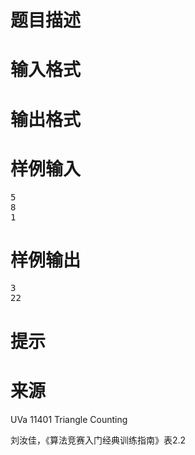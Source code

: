

# 题目描述



# 输入格式



# 输出格式



# 样例输入


<pre>5
8
1
</pre>

# 样例输出


<pre>3
22
</pre>

# 提示



# 来源


<p>
UVa 11401 Triangle Counting
</p>
<p>
刘汝佳，《算法竞赛入门经典训练指南》表2.2
</p>
